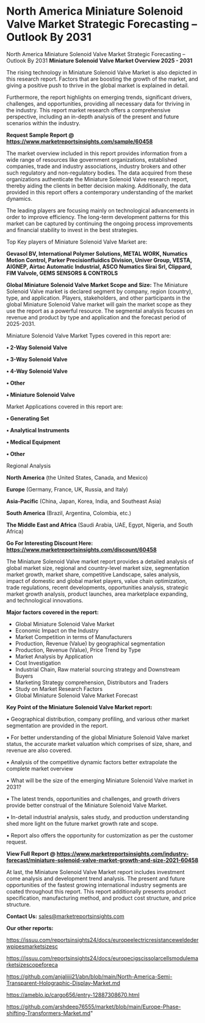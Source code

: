 # North America Miniature Solenoid Valve Market Strategic Forecasting – Outlook By 2031
North America Miniature Solenoid Valve Market Strategic Forecasting – Outlook By 2031
<Strong> Miniature Solenoid Valve Market Overview 2025 - 2031</strong>

The rising technology in Miniature Solenoid Valve Market is also depicted in this research report. Factors that are boosting the growth of the market, and giving a positive push to thrive in the global market is explained in detail.

Furthermore, the report highlights on emerging trends, significant drivers, challenges, and opportunities, providing all necessary data for thriving in the industry. This report market research offers a comprehensive perspective, including an in-depth analysis of the present and future scenarios within the industry.

<strong>Request Sample Report @ <a href=https://www.marketreportsinsights.com/sample/60458>https://www.marketreportsinsights.com/sample/60458</a></strong>

The market overview included in this report provides information from a wide range of resources like government organizations, established companies, trade and industry associations, industry brokers and other such regulatory and non-regulatory bodies. The data acquired from these organizations authenticate the Miniature Solenoid Valve research report, thereby aiding the clients in better decision making. Additionally, the data provided in this report offers a contemporary understanding of the market dynamics.

The leading players are focusing mainly on technological advancements in order to improve efficiency. The long-term development patterns for this market can be captured by continuing the ongoing process improvements and financial stability to invest in the best strategies.

Top Key players of Miniature Solenoid Valve Market are:

<strong>Gevasol BV, International Polymer Solutions, METAL WORK, Numatics Motion Control, Parker Precisionfluidics Division, Univer Group, VESTA, AIGNEP, Airtac Automatic Industrial, ASCO Numatics Sirai Srl, Clippard, FIM Valvole, GEMS SENSORS & CONTROLS</strong>

<strong><b>Global Miniature Solenoid Valve Market Scope and Size:</b></strong>
The Miniature Solenoid Valve market is declared segment by company, region (country), type, and application. Players, stakeholders, and other participants in the global Miniature Solenoid Valve market will gain the market scope as they use the report as a powerful resource. The segmental analysis focuses on revenue and product by type and application and the forecast period of 2025-2031.

Miniature Solenoid Valve Market Types covered in this report are:

<strong>• 2-Way Solenoid Valve

• 3-Way Solenoid Valve

• 4-Way Solenoid Valve

• Other

• Miniature Solenoid Valve</strong>

Market Applications covered in this report are:

<strong>• Generating Set

• Analytical Instruments

• Medical Equipment

• Other</strong> 

Regional Analysis

<strong>North America</strong> (the United States, Canada, and Mexico)

<strong>Europe</strong> (Germany, France, UK, Russia, and Italy)

<strong>Asia-Pacific</strong> (China, Japan, Korea, India, and Southeast Asia)

<strong>South America</strong> (Brazil, Argentina, Colombia, etc.)

<strong>The Middle East and Africa</strong> (Saudi Arabia, UAE, Egypt, Nigeria, and South Africa)

<strong>Go For Interesting Discount Here: <a href=https://www.marketreportsinsights.com/discount/60458>https://www.marketreportsinsights.com/discount/60458</a></strong>

The Miniature Solenoid Valve market report provides a detailed analysis of global market size, regional and country-level market size, segmentation market growth, market share, competitive Landscape, sales analysis, impact of domestic and global market players, value chain optimization, trade regulations, recent developments, opportunities analysis, strategic market growth analysis, product launches, area marketplace expanding, and technological innovations.

<strong><b>Major factors covered in the report:</b></strong>
<ul>
  <li>Global Miniature Solenoid Valve Market </li>
  <li>Economic Impact on the Industry</li>
  <li>Market Competition in terms of Manufacturers</li>
  <li>Production, Revenue (Value) by geographical segmentation</li>
  <li>Production, Revenue (Value), Price Trend by Type</li>
  <li>Market Analysis by Application</li>
  <li>Cost Investigation</li>
  <li>Industrial Chain, Raw material sourcing strategy and Downstream Buyers</li>
  <li>Marketing Strategy comprehension, Distributors and Traders</li>
  <li>Study on Market Research Factors</li>
  <li>Global Miniature Solenoid Valve Market Forecast</li>
</ul>

<strong><b>Key Point of the Miniature Solenoid Valve Market report:</b></strong>

• Geographical distribution, company profiling, and various other market segmentation are provided in the report.

• For better understanding of the global Miniature Solenoid Valve market status, the accurate market valuation which comprises of size, share, and revenue are also covered.

• Analysis of the competitive dynamic factors better extrapolate the complete market overview

• What will be the size of the emerging Miniature Solenoid Valve market in 2031?

• The latest trends, opportunities and challenges, and growth drivers provide better construal of the Miniature Solenoid Valve Market.

• In-detail industrial analysis, sales study, and production understanding shed more light on the future market growth rate and scope.

• Report also offers the opportunity for customization as per the customer request.

<strong><b>View Full Report @ <a href=https://www.marketreportsinsights.com/industry-forecast/miniature-solenoid-valve-market-growth-and-size-2021-60458>https://www.marketreportsinsights.com/industry-forecast/miniature-solenoid-valve-market-growth-and-size-2021-60458</a></b></strong>


At last, the Miniature Solenoid Valve Market report includes investment come analysis and development trend analysis. The present and future opportunities of the fastest growing international industry segments are coated throughout this report. This report additionally presents product specification, manufacturing method, and product cost structure, and price structure.

<strong>Contact Us:</strong>
sales@marketreportsinsights.com

<strong>Our other reports:</strong>

<a href=https://issuu.com/reportsinsights24/docs/europeelectricresistanceweldederwpipesmarketsizesc>https://issuu.com/reportsinsights24/docs/europeelectricresistanceweldederwpipesmarketsizesc</a>

<a href=https://issuu.com/reportsinsights24/docs/europecigscissolarcellsmodulemarketsizescopeforeca>https://issuu.com/reportsinsights24/docs/europecigscissolarcellsmodulemarketsizescopeforeca</a>

<a href=https://github.com/anjaliiii21/abn/blob/main/North-America-Semi-Transparent-Holographic-Display-Market.md>https://github.com/anjaliiii21/abn/blob/main/North-America-Semi-Transparent-Holographic-Display-Market.md</a>

<a href=https://ameblo.jp/cargo656/entry-12887308670.html>https://ameblo.jp/cargo656/entry-12887308670.html</a>

<a href=https://github.com/arshdeep76555/market/blob/main/Europe-Phase-shifting-Transformers-Market.md>https://github.com/arshdeep76555/market/blob/main/Europe-Phase-shifting-Transformers-Market.md</a>"
